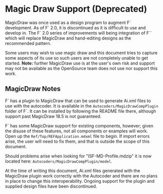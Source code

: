 # Magic Draw Support (Deprecated)

MagicDraw was once used as a design program to augment F´ development.  As of F´ 2.0, it is discontinued as it is
difficult to use and develop in.  The F´ 2.0 series of improvements will being integration of F´´ which will replace
MagicDraw and hand-editing designs as the recommended pattern.

Some users may wish to use magic draw and this document tries to capture some aspects of its use so such users are not
completely unable to get started. **Note:** further MagicDraw use is at the user's own risk and support may not be
available as the OpenSource team does not use nor support this work.

## MagicDraw Notes

F´ has a plugin to MagicDraw that can be used to generate Ai.xml files to use with the autocoder. It is available in the
`Autocoders/MagicDrawCompPlugin` folder of F´.  It can be installed by following the README file there, although support
past MagicDraw 18.5 is not guaranteed.

F´ has some MagicDraw support for existing components, however; given the disuse of these features, not all components
or examples will work.  Open up the `Ref/Top/REFApplication.mdxml` file to begin. If import errors arise, the user will
need to fix them, and that is outside the scope of this document.

Should problems arise when looking for "ISF-MD-Profile.mdzip" it is now located here: `Autocoders/MagicDrawCompPlugin/model`.

At the time of writing this document, Ai.xml files generated with the MagicDraw plugin work correctly with the Autocoder
and there are no plans in place to change this interoperability.  Ongoing support for the plugin and supplied design
files have been discontinued.
